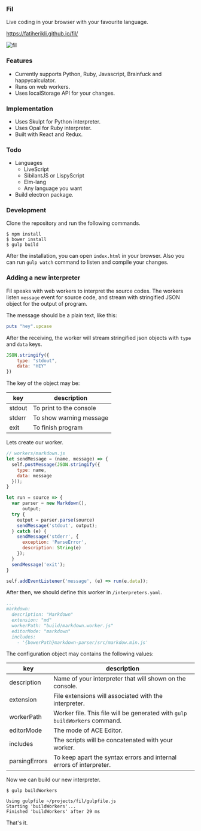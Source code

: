 ### Fil
Live coding in your browser with your favourite language.

<https://fatiherikli.github.io/fil/>

![fil](https://i.imgur.com/ATdVU2O.png)

### Features

- Currently supports Python, Ruby, Javascript, Brainfuck and happycalculator.
- Runs on web workers.
- Uses localStorage API for your changes.

### Implementation

- Uses Skulpt for Python interpreter.
- Uses Opal for Ruby interpreter.
- Built with React and Redux.

### Todo
- Languages
	- LiveScript
	- SibilantJS or LispyScript
	- Elm-lang
	- Any language you want
- Build electron package.

### Development

Clone the repository and run the following commands.

```
$ npm install
$ bower install
$ gulp build
```

After the installation, you can open `index.html` in your browser. Also you can run `gulp watch` command to listen and compile your changes.

### Adding a new interpreter

Fil speaks with web workers to interpret the source codes. The workers listen `message` event for source code, and stream with stringified JSON object for the output of program.

The message should be a plain text, like this:

```ruby
puts "hey".upcase
```

After the receiving, the worker will stream stringified json objects with `type` and `data` keys.

```javascript
JSON.stringify({
    type: "stdout",
    data: "HEY"
})
```

The key of the object may be:

key          | description
------------ | -------------
stdout | To print to the console
stderr | To show warning message
exit | To finish program


Lets create our worker. 

```javascript
// workers/markdown.js 
let sendMessage = (name, message) => {
  self.postMessage(JSON.stringify({
    type: name,
    data: message
  }));
}

let run = source => {
  var parser = new Markdown(),
      output;
  try {
    output = parser.parse(source)
    sendMessage('stdout', output);
  } catch (e) {
    sendMessage('stderr', {
      exception: 'ParseError',
      description: String(e)
    });
  }
  sendMessage('exit');
}

self.addEventListener('message', (e) => run(e.data));
```

After then, we should define this worker in `/interpreters.yaml`. 

```yaml
...
markdown:
  description: "Markdown"
  extension: "md"
  workerPath: "build/markdown.worker.js"
  editorMode: "markdown"
  includes:
  	- '{bowerPath}markdown-parser/src/markdow.min.js'

```

The configuration object may contains the following values:

key          | description
------------ | -------------
description | Name of your interpreter that will shown on the console.
extension | File extensions will associated with the interpreter.
workerPath | Worker file. This file will be generated with `gulp buildWorkers` command.
editorMode | The mode of ACE Editor.
includes |  The scripts will be concatenated with your worker.
parsingErrors | To keep apart the syntax errors and internal errors of interpreter.

Now we can build our new interpreter.

	$ gulp buildWorkers

	Using gulpfile ~/projects/fil/gulpfile.js
	Starting 'buildWorkers'...
	Finished 'buildWorkers' after 29 ms

That's it.





